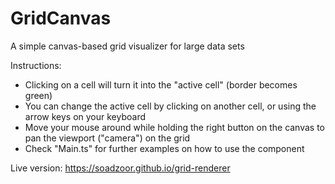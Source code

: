 # GridCanvas
A simple canvas-based grid visualizer for large data sets

Instructions:
- Clicking on a cell will turn it into the "active cell" (border becomes green)
- You can change the active cell by clicking on another cell, or using the arrow keys on your keyboard
- Move your mouse around while holding the right button on the canvas to pan the viewport ("camera") on the grid
- Check "Main.ts" for further examples on how to use the component

Live version: https://soadzoor.github.io/grid-renderer